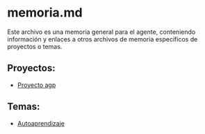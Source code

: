 # memoria.md

Este archivo es una memoria general para el agente, conteniendo información y enlaces a otros archivos de memoria específicos de proyectos o temas.

## Proyectos:
- [Proyecto agp](/data/data/com.termux/files/home/agp/GEMINI.md)

## Temas:
- [Autoaprendizaje](/data/data/com.termux/files/home/autoaprendizaje.md)
